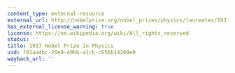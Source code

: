 ```yaml
---
content_type: external-resource
external_url: http://nobelprize.org/nobel_prizes/physics/laureates/1937/
has_external_license_warning: true
license: https://en.wikipedia.org/wiki/All_rights_reserved
status: ''
title: 1937 Nobel Prize in Physics
uid: f81aa4bc-20e8-49bb-a1cb-c656b14269e0
wayback_url: ''
---
```

